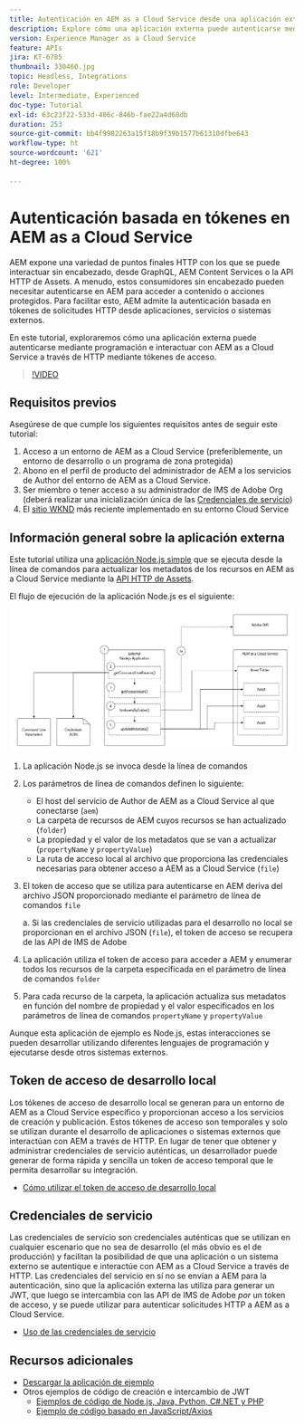 ```yaml
---
title: Autenticación en AEM as a Cloud Service desde una aplicación externa
description: Explore cómo una aplicación externa puede autenticarse mediante programación e interactuar con AEM as a Cloud Service a través de HTTP mediante tókenes de acceso de desarrollo local y credenciales de servicio.
version: Experience Manager as a Cloud Service
feature: APIs
jira: KT-6785
thumbnail: 330460.jpg
topic: Headless, Integrations
role: Developer
level: Intermediate, Experienced
doc-type: Tutorial
exl-id: 63c23f22-533d-486c-846b-fae22a4d68db
duration: 253
source-git-commit: bb4f9982263a15f18b9f39b1577b61310dfbe643
workflow-type: ht
source-wordcount: '621'
ht-degree: 100%

---
```


# Autenticación basada en tókenes en AEM as a Cloud Service

AEM expone una variedad de puntos finales HTTP con los que se puede interactuar sin encabezado, desde GraphQL, AEM Content Services o la API HTTP de Assets. A menudo, estos consumidores sin encabezado pueden necesitar autenticarse en AEM para acceder a contenido o acciones protegidos. Para facilitar esto, AEM admite la autenticación basada en tókenes de solicitudes HTTP desde aplicaciones, servicios o sistemas externos.

En este tutorial, exploraremos cómo una aplicación externa puede autenticarse mediante programación e interactuar con AEM as a Cloud Service a través de HTTP mediante tókenes de acceso.

>[!VIDEO](https://video.tv.adobe.com/v/3410079?quality=12&learn=on&captions=spa)

## Requisitos previos

Asegúrese de que cumple los siguientes requisitos antes de seguir este tutorial:

1. Acceso a un entorno de AEM as a Cloud Service (preferiblemente, un entorno de desarrollo o un programa de zona protegida)
1. Abono en el perfil de producto del administrador de AEM a los servicios de Author del entorno de AEM as a Cloud Service. 
1. Ser miembro o tener acceso a su administrador de IMS de Adobe Org (deberá realizar una inicialización única de las [Credenciales de servicio](./service-credentials.md))
1. El [sitio WKND]( https://github.com/adobe/aem-guides-wknd) más reciente implementado en su entorno Cloud Service

## Información general sobre la aplicación externa

Este tutorial utiliza una [aplicación Node.js simple](./assets/aem-guides_token-authentication-external-application.zip) que se ejecuta desde la línea de comandos para actualizar los metadatos de los recursos en AEM as a Cloud Service mediante la [API HTTP de Assets](https://experienceleague.adobe.com/docs/experience-manager-cloud-service/assets/admin/mac-api-assets.html?lang=es).

El flujo de ejecución de la aplicación Node.js es el siguiente:

![Aplicación externa](./assets/overview/external-application.png)

1. La aplicación Node.js se invoca desde la línea de comandos
1. Los parámetros de línea de comandos definen lo siguiente:
   + El host del servicio de Author de AEM as a Cloud Service al que conectarse (`aem`)
   + La carpeta de recursos de AEM cuyos recursos se han actualizado (`folder`)
   + La propiedad y el valor de los metadatos que se van a actualizar (`propertyName` y `propertyValue`)
   + La ruta de acceso local al archivo que proporciona las credenciales necesarias para obtener acceso a AEM as a Cloud Service (`file`)
1. El token de acceso que se utiliza para autenticarse en AEM deriva del archivo JSON proporcionado mediante el parámetro de línea de comandos `file`

   a. Si las credenciales de servicio utilizadas para el desarrollo no local se proporcionan en el archivo JSON (`file`), el token de acceso se recupera de las API de IMS de Adobe
1. La aplicación utiliza el token de acceso para acceder a AEM y enumerar todos los recursos de la carpeta especificada en el parámetro de línea de comandos `folder`
1. Para cada recurso de la carpeta, la aplicación actualiza sus metadatos en función del nombre de propiedad y el valor especificados en los parámetros de línea de comandos `propertyName` y `propertyValue`

Aunque esta aplicación de ejemplo es Node.js, estas interacciones se pueden desarrollar utilizando diferentes lenguajes de programación y ejecutarse desde otros sistemas externos.

## Token de acceso de desarrollo local

Los tókenes de acceso de desarrollo local se generan para un entorno de AEM as a Cloud Service específico y proporcionan acceso a los servicios de creación y publicación.  Estos tókenes de acceso son temporales y solo se utilizan durante el desarrollo de aplicaciones o sistemas externos que interactúan con AEM a través de HTTP. En lugar de tener que obtener y administrar credenciales de servicio auténticas, un desarrollador puede generar de forma rápida y sencilla un token de acceso temporal que le permita desarrollar su integración.

+ [Cómo utilizar el token de acceso de desarrollo local](./local-development-access-token.md)

## Credenciales de servicio

Las credenciales de servicio son credenciales auténticas que se utilizan en cualquier escenario que no sea de desarrollo (el más obvio es el de producción) y facilitan la posibilidad de que una aplicación o un sistema externo se autentique e interactúe con AEM as a Cloud Service a través de HTTP. Las credenciales del servicio en sí no se envían a AEM para la autenticación, sino que la aplicación externa las utiliza para generar un JWT, que luego se intercambia con las API de IMS de Adobe _por_ un token de acceso, y se puede utilizar para autenticar solicitudes HTTP a AEM as a Cloud Service.

+ [Uso de las credenciales de servicio](./service-credentials.md)

## Recursos adicionales

+ [Descargar la aplicación de ejemplo](./assets/aem-guides_token-authentication-external-application.zip)
+ Otros ejemplos de código de creación e intercambio de JWT
   + [Ejemplos de código de Node.js, Java, Python, C#.NET y PHP](https://developer.adobe.com/developer-console/docs/guides/authentication/JWT/samples)
   + [Ejemplo de código basado en JavaScript/Axios](https://github.com/adobe/aemcs-api-client-lib)
